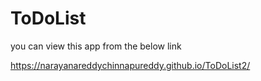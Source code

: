 # ToDoList

you can view this app from the below link

https://narayanareddychinnapureddy.github.io/ToDoList2/
